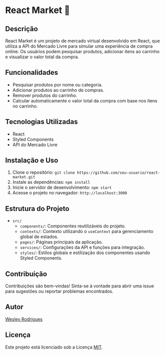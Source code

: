 # React Market 🛒

## Descrição
React Market é um projeto de mercado virtual desenvolvido em React, que utiliza a API do Mercado Livre para simular uma experiência de compra online. Os usuários podem pesquisar produtos, adicionar itens ao carrinho e visualizar o valor total da compra.

## Funcionalidades
- Pesquisar produtos por nome ou categoria.
- Adicionar produtos ao carrinho de compras.
- Remover produtos do carrinho.
- Calcular automaticamente o valor total da compra com base nos itens no carrinho.

## Tecnologias Utilizadas
- React
- Styled Components
- API do Mercado Livre

## Instalação e Uso
1. Clone o repositório: `git clone https://github.com/seu-usuario/react-market.git`
2. Instale as dependências: `npm install`
3. Inicie o servidor de desenvolvimento: `npm start`
4. Acesse o projeto no navegador: `http://localhost:3000`

## Estrutura do Projeto
- `src/`
  - `components/`: Componentes reutilizáveis do projeto.
  - `contexts/`: Contexto utilizando o `useContext` para gerenciamento global de estados.
  - `pages/`: Páginas principais da aplicação.
  - `services/`: Configurações da API e funções para integração.
  - `styles/`: Estilos globais e estilização dos componentes usando Styled Components.

## Contribuição
Contribuições são bem-vindas! Sinta-se à vontade para abrir uma issue para sugestões ou reportar problemas encontrados.

## Autor
[Wesley Rodrigues](https://github.com/dev-ley)

## Licença
Este projeto está licenciado sob a Licença [MIT](https://opensource.org/licenses/MIT).

